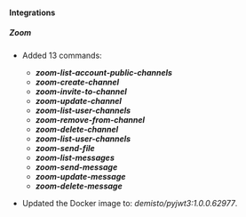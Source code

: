 
#### Integrations

##### Zoom

- Added 13 commands:
  - ***zoom-list-account-public-channels***
  - ***zoom-create-channel***
  - ***zoom-invite-to-channel***
  - ***zoom-update-channel***
  - ***zoom-list-user-channels***
  - ***zoom-remove-from-channel***
  - ***zoom-delete-channel***
  - ***zoom-list-user-channels***
  - ***zoom-send-file***
  - ***zoom-list-messages***
  - ***zoom-send-message***
  - ***zoom-update-message***
  - ***zoom-delete-message***

- Updated the Docker image to: *demisto/pyjwt3:1.0.0.62977*.
